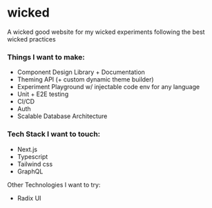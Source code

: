 # wicked
A wicked good website for my wicked experiments following the best wicked practices

### Things I want to make:
- Component Design Library + Documentation
- Theming API (+ custom dynamic theme builder)
- Experiment Playground w/ injectable code env for any language
- Unit + E2E testing
- CI/CD
- Auth
- Scalable Database Architecture

### Tech Stack I want to touch:
- Next.js
- Typescript
- Tailwind css
- GraphQL

Other Technologies I want to try:
- Radix UI

